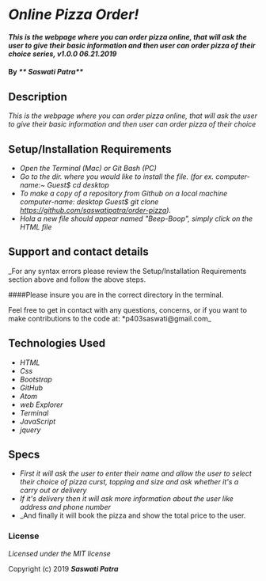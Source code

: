 # _Online Pizza Order!_

#### _This is the webpage where you can order pizza online, that will ask the user to give their basic information and then user can order pizza of their choice  series, v1.0.0 06.21.2019_

#### By _** Saswati Patra**_

## Description

_This is the webpage where you can order pizza online, that will ask the user to give their basic information and then user can order pizza of their choice_

## Setup/Installation Requirements

* _Open the Terminal (Mac) or Git Bash (PC)_
* _Go to the dir. where you would like to install the file. (for ex. computer-name:~ Guest$ cd desktop_
* _To make a copy of a repository from Github on a local machine computer-name: desktop Guest$ git clone https://github.com/saswatipatra/order-pizza)._
* _Hola a new file should appear named "Beep-Boop", simply click on the HTML file_

## Support and contact details

_For any syntax errors please review the Setup/Installation Requirements section above and follow the above steps.

####Please insure you are in the correct directory in the terminal.

Feel free to get in contact with any questions, concerns, or if you want to make contributions to the code at: *p403saswati@gmail.com_

## Technologies Used

* _HTML_
* _Css_
* _Bootstrap_
* _GitHub_
* _Atom_
* _web Explorer_
* _Terminal_
* _JavaScript_
* _jquery_


## Specs

* _First it will ask the user to enter their name and allow the user to select their choice of pizza curst, topping and size and ask whether it's a carry out or delivery_
* _If it's delivery then it will ask more information about the user like address and phone number_
* _And finally it will book the pizza and show the total price to the user.

### License

*Licensed under the MIT license*

Copyright (c) 2019 **_Saswati Patra_**
